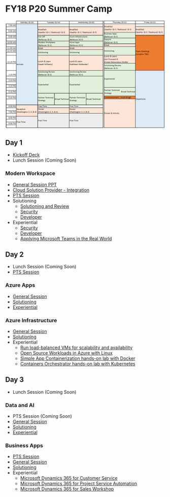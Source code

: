 # FY18 P20 Summer Camp

![Schedule](./img/schedule.png)

## Day 1
 - [Kickoff Deck](./img/P20-KickOff.pptx)
 - Lunch Session (Coming Soon)

### Modern Workspace
 - [General Session PPT](./ModernWorkplace/mw-general-session.pptx)
 - [Cloud Solution Provider - Integration](./ModernWorkplace/CloudSolutionProvider-Integration.pptx)
 - [PTS Session](https://aka.ms/OCPMWP)
 - Solutioning
    - [Solutioning and Review](./ModernWorkplace/MW-Solutioning-and-Review-v1.7.pptx)
    - [Security](./ModernWorkplace/security/P20ModernWorkplaceSecurity.pptx )
    - [Developer](./ModernWorkplace/dev/WorkingLife-Balance.pptx)
 - Experiential
    - [Security](./ModernWorkplace/security/)
    - [Developer](./ModernWorkplace/dev/lab1-graph-explorer.md) 
    - [Applying Microsoft Teams in the Real World](./ModernWorkplace/experiential-guide-v2.docx)

## Day 2
 - Lunch Session (Coming Soon)
 - [PTS Session](./AzureIaaS/P20_Tech_Strategy_Wednesday_Apps_Infrastructure.pptm)

### Azure Apps
 - [General Session](./AzurePaaS/General-Session.pptx)
 - [Solutioning](https://1drv.ms/w/s!ApNjXNBDMrWt2zNEDRjyKEpH1Lgm)
 - [Experiential](https://1drv.ms/b/s!ApNjXNBDMrWt2zQbDuj6I_6WHZnR)

### Azure Infrastructure
 - [General Session](./AzureIaaS/General-Session.pptx)
 - [Solutioning](./AzureIaaS/solutioning.html)
 - Experiential
    - [Run load-balanced VMs for scalability and availability](./AzureIaaS/SingleRegionHALab/)
    - [Open Source Workloads in Azure with Linux](./AzureIaaS/AzureOSS/)
    - [Simple App Containerization hands-on lab with Docker](./AzureIaaS/SimpleContainers/)
    - [Containers Orchestrator hands-on lab with Kubernetes](./AzureIaaS/KubernetesContainers/)

## Day 3
 - Lunch Session (Coming Soon)

### Data and AI
 - PTS Session (Coming Soon)
 - [General Session](./DataAi/P20DataAI_keynote_updated.pptx)
 - [Solutioning](./DataAi/)
 - [Experiential](https://github.com/chmitch/p20camp-dataandai)

### Business Apps
 - [PTS Session](http://aka.ms/ocpbusinessapps)
 - [General Session](./BusinessApps/Tribridge-P20-Presentation.pptx)
 - [Solutioning](./BusinessApps/solutioning-scenario.pdf)
 - Experiential
     - [Microsoft Dynamics 365 for Customer Service](./BusinessApps/customer-service.pdf)
     - [Microsoft Dynamics 365 for Project Service Automation](./BusinessApps/project-service-automation.pdf)
     - [Microsoft Dynamics 365 for Sales Workshop](./BusinessApps/sales-workshop.pdf)
